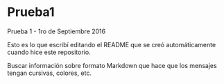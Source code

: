# Prueba1
Prueba 1 - 1ro de Septiembre 2016

Esto es lo que escribí editando el README que se creó automáticamente cuando hice este repositorio.

Buscar información sobre formato Markdown que hace que los mensajes tengan cursivas, colores, etc.
